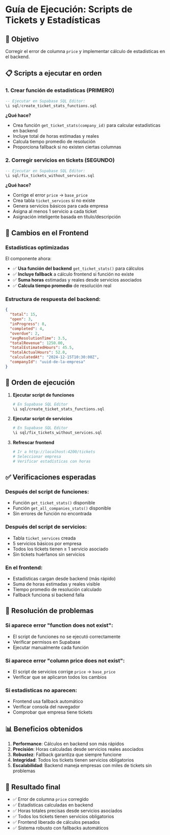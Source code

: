 # Guía de Ejecución: Scripts de Tickets y Estadísticas

## 🎯 Objetivo
Corregir el error de columna `price` y implementar cálculo de estadísticas en el backend.

## 📋 Scripts a ejecutar en orden

### 1. Crear función de estadísticas (PRIMERO)
```sql
-- Ejecutar en Supabase SQL Editor:
\i sql/create_ticket_stats_functions.sql
```

**¿Qué hace?**
- Crea función `get_ticket_stats(company_id)` para calcular estadísticas en backend
- Incluye total de horas estimadas y reales
- Calcula tiempo promedio de resolución
- Proporciona fallback si no existen ciertas columnas

### 2. Corregir servicios en tickets (SEGUNDO)
```sql
-- Ejecutar en Supabase SQL Editor:
\i sql/fix_tickets_without_services.sql
```

**¿Qué hace?**
- Corrige el error `price` → `base_price`
- Crea tabla `ticket_services` si no existe
- Genera servicios básicos para cada empresa
- Asigna al menos 1 servicio a cada ticket
- Asignación inteligente basada en título/descripción

## 🔧 Cambios en el Frontend

### Estadísticas optimizadas
El componente ahora:
- ✅ **Usa función del backend** `get_ticket_stats()` para cálculos
- ✅ **Incluye fallback** a cálculo frontend si función no existe
- ✅ **Suma horas** estimadas y reales desde servicios asociados
- ✅ **Calcula tiempo promedio** de resolución real

### Estructura de respuesta del backend:
```json
{
  "total": 15,
  "open": 3,
  "inProgress": 8,
  "completed": 4,
  "overdue": 2,
  "avgResolutionTime": 3.5,
  "totalRevenue": 1250.00,
  "totalEstimatedHours": 45.5,
  "totalActualHours": 52.0,
  "calculatedAt": "2024-12-15T10:30:00Z",
  "companyId": "uuid-de-la-empresa"
}
```

## 🚀 Orden de ejecución

1. **Ejecutar script de funciones**
   ```bash
   # En Supabase SQL Editor
   \i sql/create_ticket_stats_functions.sql
   ```

2. **Ejecutar script de servicios**
   ```bash
   # En Supabase SQL Editor  
   \i sql/fix_tickets_without_services.sql
   ```

3. **Refrescar frontend**
   ```bash
   # Ir a http://localhost:4200/tickets
   # Seleccionar empresa
   # Verificar estadísticas con horas
   ```

## ✅ Verificaciones esperadas

### Después del script de funciones:
- Función `get_ticket_stats()` disponible
- Función `get_all_companies_stats()` disponible
- Sin errores de función no encontrada

### Después del script de servicios:
- Tabla `ticket_services` creada
- 5 servicios básicos por empresa
- Todos los tickets tienen ≥ 1 servicio asociado
- Sin tickets huérfanos sin servicios

### En el frontend:
- Estadísticas cargan desde backend (más rápido)
- Suma de horas estimadas y reales visible
- Tiempo promedio de resolución calculado
- Fallback funciona si backend falla

## 🐛 Resolución de problemas

### Si aparece error "function does not exist":
- El script de funciones no se ejecutó correctamente
- Verificar permisos en Supabase
- Ejecutar manualmente cada función

### Si aparece error "column price does not exist":
- El script de servicios corrige `price` → `base_price`
- Verificar que se aplicaron todos los cambios

### Si estadísticas no aparecen:
- Frontend usa fallback automático
- Verificar consola del navegador
- Comprobar que empresa tiene tickets

## 📊 Beneficios obtenidos

1. **Performance**: Cálculos en backend son más rápidos
2. **Precisión**: Horas calculadas desde servicios reales asociados
3. **Robustez**: Fallback garantiza que siempre funcione
4. **Integridad**: Todos los tickets tienen servicios obligatorios
5. **Escalabilidad**: Backend maneja empresas con miles de tickets sin problemas

## 🎉 Resultado final

- ✅ Error de columna `price` corregido
- ✅ Estadísticas calculadas en backend 
- ✅ Horas totales precisas desde servicios asociados
- ✅ Todos los tickets tienen servicios obligatorios
- ✅ Frontend liberado de cálculos pesados
- ✅ Sistema robusto con fallbacks automáticos
